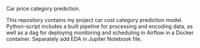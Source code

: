 Car price category prediction.

This repository contains my project car cost category prediction model. Python-script includes a built pipeline for processing and encoding data, as well as a dag for deploying monitoring and scheduling in Airflow in a Docker container.
Separately add EDA in Jupiter Notebook file.
